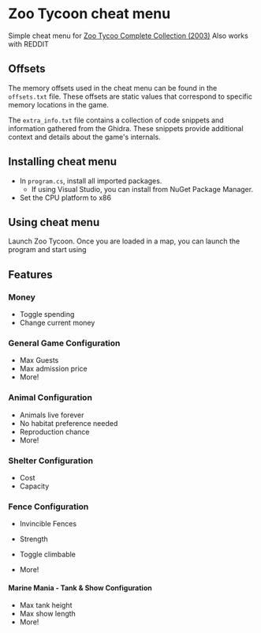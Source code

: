 # Zoo Tycoon cheat menu

Simple cheat menu for [Zoo Tycoo Complete Collection (2003)](https://www.myabandonware.com/game/zoo-tycoon-complete-collection-dzx)
Also works with REDDIT

## Offsets

The memory offsets used in the cheat menu can be found in the `offsets.txt` file. These offsets are static values that correspond to specific memory locations in the game.

The `extra_info.txt` file contains a collection of code snippets and information gathered from the Ghidra. These snippets provide additional context and details about the game's internals.

## Installing cheat menu

- In `program.cs`, install all imported packages.
  - If using Visual Studio, you can install from NuGet Package Manager.
- Set the CPU platform to x86

## Using cheat menu

Launch Zoo Tycoon.
Once you are loaded in a map, you can launch the program and start using

## Features

### Money

- Toggle spending
- Change current money

### General Game Configuration

- Max Guests
- Max admission price
- More!

### Animal Configuration

- Animals live forever
- No habitat preference needed
- Reproduction chance
- More!

### Shelter Configuration

- Cost
- Capacity

### Fence Configuration

- Invincible Fences

- Strength
- Toggle climbable
- More!

#### Marine Mania - Tank & Show Configuration

- Max tank height
- Max show length
- More!
